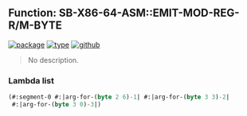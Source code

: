 ## Function: SB-X86-64-ASM::EMIT-MOD-REG-R/M-BYTE
[![package](https://img.shields.io/badge/Package-SB--X86--64--ASM-5f9ea0.svg?style=social&colorA=999999)](../) [![type](https://img.shields.io/badge/Type-Function-5f9ea0.svg?style=social&colorA=999999)](../#function) [![github](https://img.shields.io/badge/GitHub-View_the_source-5f9ea0.svg?style=social&colorA=999999&logo=github)](https://github.com/sbcl/sbcl/blob/master/src/compiler/x86-64/insts.lisp/) 

> No description.

### Lambda list
```cl
(#:segment-0 #:|arg-for-(byte 2 6)-1| #:|arg-for-(byte 3 3)-2|
 #:|arg-for-(byte 3 0)-3|)
```
